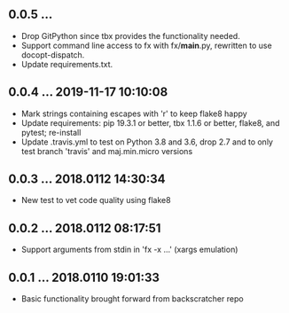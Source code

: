 ## 0.0.5 ...

 * Drop GitPython since tbx provides the functionality needed.
 * Support command line access to fx with fx/__main__.py, rewritten to use
   docopt-dispatch.
 * Update requirements.txt.


## 0.0.4 ... 2019-11-17 10:10:08

 * Mark strings containing escapes with 'r' to keep flake8 happy
 * Update requirements: pip 19.3.1 or better, tbx 1.1.6 or better, flake8,
   and pytest; re-install
 * Update .travis.yml to test on Python 3.8 and 3.6, drop 2.7 and to only
   test branch 'travis' and maj.min.micro versions


## 0.0.3 ... 2018.0112 14:30:34

 * New test to vet code quality using flake8


## 0.0.2 ... 2018.0112 08:17:51

 * Support arguments from stdin in 'fx -x ...' (xargs emulation)


## 0.0.1 ... 2018.0110 19:01:33

 * Basic functionality brought forward from backscratcher repo
